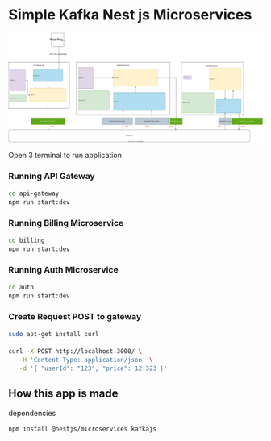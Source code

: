 # Simple Kafka Nest js Microservices
<p align="center">
  <a href="./images/MicroservicesKafkaNestjs.svg" target="blank"><img src="./images/MicroservicesKafkaNestjs.svg" alt="Nest Logo" /></a>
</p>

Open 3 terminal to run application

### Running API Gateway
```bash
cd api-gateway
npm run start:dev
```

### Running Billing Microservice
```bash
cd billing
npm run start:dev
```

### Running Auth Microservice
```bash
cd auth
npm run start:dev
```

### Create Request POST to gateway
```bash
sudo apt-get install curl

curl -X POST http://localhost:3000/ \
   -H 'Content-Type: application/json' \
   -d '{ "userId": "123", "price": 12.323 }'
```

## How this app is made
dependencies
```
npm install @nestjs/microservices kafkajs
```